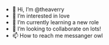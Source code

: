 - 👋 Hi, I’m @theaverry
- 👀 I’m interested in love
- 🌱 I’m currently learning a new role
- 💞️ I’m looking to collaborate on lots!
- 📫 How to reach me messanger owl 

<!---
theaverry/theaverry is a ✨ special ✨ repository because its `README.md` (this file) appears on your GitHub profile.
You can click the Preview link to take a look at your changes.
--->
